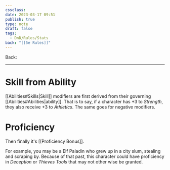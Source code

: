 ```yaml
---
cssclass: 
date: 2023-03-17 09:51
publish: true
type: note
draft: false
tags:
  - DnD/Rules/Stats
back: "[[5e Rules]]"
---
```

Back: 

---
# Skill from Ability
[[Abilities#Skills|Skill]] modifiers are first derived from their governing [[Abilities#Abilities|ability]]. That is to say, if a character has +3 to *Strength*, they also receive +3 to *Athletics*. The same goes for negative modifiers.
# Proficiency
Then finally it's [[Proficiency Bonus]].

For example, you may be a Elf Paladin who grew up in a city slum, stealing and scraping by. Because of that past, this character could have proficiency in *Deception* or *Thieves Tools* that may not other wise be granted.